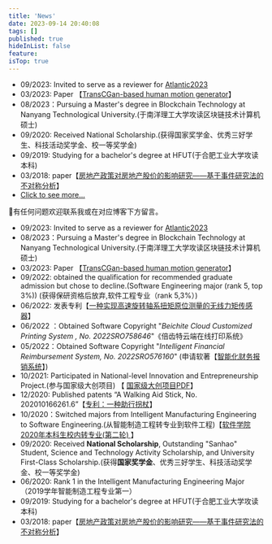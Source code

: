 ```yaml
---
title: 'News'
date: 2023-09-14 20:40:08
tags: []
published: true
hideInList: false
feature: 
isTop: true
---
```

* 09/2023: Invited to serve as a reviewer for [Atlantic2023](https://www.theatlantic.com/world/)
*  03/2023: Paper 【[TransCGan-based human motion generator](https://www.spiedigitallibrary.org/conference-proceedings-of-spie/12566/125662W/TransCGan-based-human-motion-generator/10.1117/12.2668277.short?SSO=1)】
* 08/2023：Pursuing a Master's degree in Blockchain Technology at Nanyang Technological University.(于南洋理工大学攻读区块链技术计算机硕士)
* 09/2020: Received National Scholarship.(获得国家奖学金、优秀三好学生、科技活动奖学金、校一等奖学金)
* 09/2019: Studying for a bachelor's degree at HFUT(于合肥工业大学攻读本科)
* 03/2018: paper【[房地产政策对房地产股价的影响研究——基于事件研究法的不对称分析](https://xueshu.baidu.com/usercenter/paper/show?paperid=180a0vs0vs690j400x7f0jw0dm196892&site=xueshu_se)】
*  [Click to see more...](https://yushen611.github.io/post/news/)   
  <!-- more -->
🙏有任何问题欢迎联系我或在对应博客下方留言。

* 09/2023: Invited to serve as a reviewer for [Atlantic2023](https://www.theatlantic.com/world/)
* 08/2023：Pursuing a Master's degree in Blockchain Technology at Nanyang Technological University.(于南洋理工大学攻读区块链技术计算机硕士)
* 03/2023: Paper 【[TransCGan-based human motion generator](https://www.spiedigitallibrary.org/conference-proceedings-of-spie/12566/125662W/TransCGan-based-human-motion-generator/10.1117/12.2668277.short?SSO=1)】
* 09/2022:  obtained the qualification for recommended graduate admission but chose to decline.(Software Engineering major (rank 5, top 3%)) (获得保研资格后放弃,软件工程专业（rank 5,3%）)
* 06/2022: 发表专利【[一种实现高速旋转轴系扭矩原位测量的无线力矩传感器](https://www.xjishu.com/zhuanli/52/202210304204_2.html)】
* 06/2022 ：Obtained Software Copyright "*Beichite Cloud Customized Printing System , No. 2022SRO758646*"《倍齿特云端在线打印系统》
* 05/2022：Obtained Software Copyright "*Intelligent Financial Reimbursement System, No. 2022SRO576160*"  (申请软著【[智能化财务报销系统](https://banquan.tianyancha.com/rj/ece9471c0bca9d0d7c44fb1bal814e78)】)
* 10/2021: Participated in National-level Innovation and Entrepreneurship Project.(参与国家级大创项目) 【 [国家级大创项目PDF](http://www.baidu.com/link?url=bhbPpb2Ja9bFCDcVVX3I3D6KjMzGwVhhRw7xgwY3797HAkURBSJ-tvdKYigD2e9jD5Oj5EH2mwjnLS5huuUKenLorY85CAY42tYf9L9UsJWYvIsrfN_t8fqIqNzkUG__FkaLvToFEQF0CLn5rWcbO_&wd=&eqid=aa0108380002457f0000000665030924)】
* 12/2020: Published patents “A Walking Aid Stick, No. 202010166261.6”【[专利：一种助行拐杖](https://wenku.baidu.com/view/f831036324fff705cc1755270722192e45365894.html)】
* 10/2020：Switched majors from Intelligent Manufacturing Engineering to Software Engineering.(从智能制造工程转专业到软件工程)【[软件学院2020年本科生校内转专业(第二轮) ](http://rjxy.hfut.edu.cn/2020/0930/c7254a238787/page.htm)】
* 09/2020: Received **National Scholarship**, Outstanding "Sanhao" Student, Science and Technology Activity Scholarship, and University First-Class Scholarship.(获得**国家奖学金**、优秀三好学生、科技活动奖学金、校一等奖学金)
* 06/2020: Rank 1 in the Intelligent Manufacturing Engineering Major（2019学年智能制造工程专业第一）
* 09/2019: Studying for a bachelor's degree at HFUT(于合肥工业大学攻读本科)
* 03/2018: paper【[房地产政策对房地产股价的影响研究——基于事件研究法的不对称分析](https://xueshu.baidu.com/usercenter/paper/show?paperid=180a0vs0vs690j400x7f0jw0dm196892&site=xueshu_se)】
